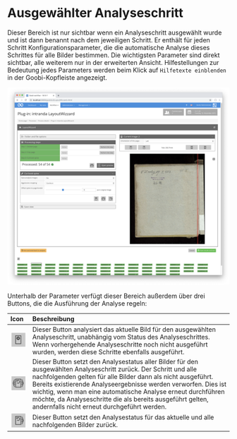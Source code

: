 # Ausgewählter Analyseschritt

Dieser Bereich ist nur sichtbar wenn ein Analyseschritt ausgewählt wurde und ist dann benannt nach dem jeweiligen Schritt. Er enthält für jeden Schritt Konfigurationsparameter, die die automatische Analyse dieses Schrittes für alle Bilder bestimmen. Die wichtigsten Parameter sind direkt sichtbar, alle weiterem nur in der erweiterten Ansicht. Hilfestellungen zur Bedeutung jedes Parameters werden beim Klick auf `Hilfetexte einblenden` in der Goobi-Kopfleiste angezeigt.

![Ausgew&#xE4;hlter Analyseschritt mit Einstellungen](../../../../.gitbook/assets/intranda_step_crop_08.png)

Unterhalb der Parameter verfügt dieser Bereich außerdem über drei Buttons, die die Ausführung der Analyse regeln:

| Icon | Beschreibung |
| :--- | :--- |
| ![](../../../../.gitbook/assets/intranda_step_crop_34.png)  | Dieser Button analysiert das aktuelle Bild für den ausgewählten Analyseschritt, unabhängig vom Status des Analyseschrittes. Wenn vorhergehende Analyseschritte noch nicht ausgeführt wurden, werden diese Schritte ebenfalls ausgeführt. |
| ![](../../../../.gitbook/assets/intranda_step_crop_35.png)  | Dieser Button setzt den Analysestatus aller Bilder für den ausgewählten Analyseschritt zurück. Der Schritt und alle nachfolgenden gelten für alle Bilder dann als nicht ausgeführt. Bereits existierende Analyseergebnisse werden verworfen. Dies ist wichtig, wenn man eine automatische Analyse erneut durchführen möchte, da Analyseschritte die als bereits ausgeführt gelten, andernfalls nicht erneut durchgeführt werden. |
| ![](../../../../.gitbook/assets/intranda_step_crop_36.png)  | Dieser Button setzt den Analysestatus für das aktuelle und alle nachfolgenden Bilder zurück. |
